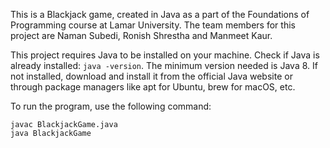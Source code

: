 This is a Blackjack game, created in Java as a part of the Foundations of Programming course at Lamar University. The team members for this project are Naman Subedi, Ronish Shrestha and Manmeet Kaur.

This project requires Java to be installed on your machine.
Check if Java is already installed: `java -version`. The minimum version needed is Java 8.
If not installed, download and install it from the official Java website or through package managers like apt for Ubuntu, brew for macOS, etc.

To run the program, use the following command:
```
javac BlackjackGame.java
java BlackjackGame
```